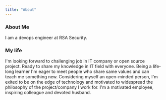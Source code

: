 ```yaml
---
title: "About"
---
```


### About Me

I am a devops engineer at RSA Security.

### My life

I'm looking forward to challenging job in IT company or open source project. Ready to share my knowledge in IT field with everyone. Being a life-long learner I'm eager to meet people who share same values and can teach me something new. Considering myself an open-minded person, I'm exited to be on the edge of technology and motivated to widespread the philosophy of the project/company I work for. I'm a motivated employee, inspiring colleague and devoted husband.
